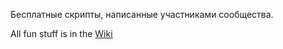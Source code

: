 Бесплатные скрипты, написанные участниками сообщества.

All fun stuff is in the [Wiki](https://github.com/nvkzNemo/panels.cc/wiki)
